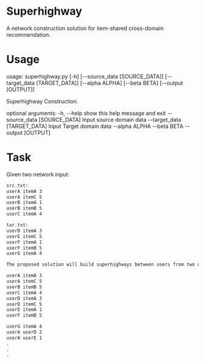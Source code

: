 # Superhighway
A network construction solution for item-shared cross-domain recommendation.
# Usage
usage: superhighway.py [-h] [--source_data [SOURCE_DATA]]
                       [--target_data [TARGET_DATA]] [--alpha ALPHA]
                       [--beta BETA] [--output [OUTPUT]]

Superhighway Construction.

optional arguments:
  -h, --help            show this help message and exit
  --source_data [SOURCE_DATA]
                        Input source domain data
  --target_data [TARGET_DATA]
                        Input Target domain data
  --alpha ALPHA
  --beta BETA
  --output [OUTPUT]

# Task
Given two network input:
```txt
src.txt:
userA itemA 3
userA itemC 5
userB itemA 1
userB itemB 5
userC itemA 4

tar.txt:
userD itemA 3
userE itemC 5
userF itemA 1
userF itemB 5
userG itemA 4

```

```txt
The proposed solution will build superhighways between users from two domains, respectlively:

userA itemA 3 
userA itemC 5 
userB itemB 5 
userC itemA 4 
userD itemA 3 
userD itemC 5 
userE itemA 1 
userF itemB 5 

userG itemA 4
userA userD 2 
userA userE 1  
.
.
.
```
